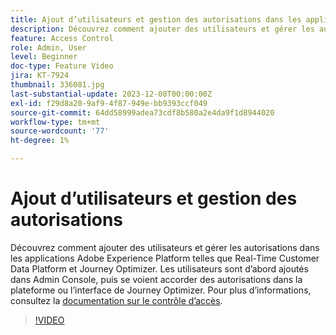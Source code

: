 ```yaml
---
title: Ajout d’utilisateurs et gestion des autorisations dans les applications Adobe Experience Platform
description: Découvrez comment ajouter des utilisateurs et gérer les autorisations dans les applications Adobe Experience Platform.
feature: Access Control
role: Admin, User
level: Beginner
doc-type: Feature Video
jira: KT-7924
thumbnail: 336081.jpg
last-substantial-update: 2023-12-08T00:00:00Z
exl-id: f29d8a20-9af9-4f87-949e-bb9393ccf049
source-git-commit: 64dd58999adea73cdf8b580a2e4da9f1d8944020
workflow-type: tm+mt
source-wordcount: '77'
ht-degree: 1%

---
```


# Ajout d’utilisateurs et gestion des autorisations

Découvrez comment ajouter des utilisateurs et gérer les autorisations dans les applications Adobe Experience Platform telles que Real-Time Customer Data Platform et Journey Optimizer. Les utilisateurs sont d’abord ajoutés dans Admin Console, puis se voient accorder des autorisations dans la plateforme ou l’interface de Journey Optimizer. Pour plus d’informations, consultez la [documentation sur le contrôle d’accès](https://experienceleague.adobe.com/docs/experience-platform/access-control/home.html?lang=fr).

>[!VIDEO](https://video.tv.adobe.com/v/336081?learn=on&enablevpops)
